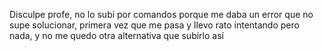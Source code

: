 Disculpe profe, no lo subi por comandos porque me daba un error que no supe solucionar, primera vez que me pasa y llevo rato intentando pero nada, y no me quedo otra alternativa que subirlo así
